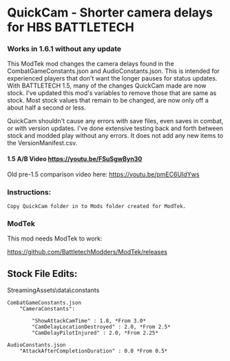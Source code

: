# QuickCam - Shorter camera delays for HBS BATTLETECH
### Works in 1.6.1 without any update
This ModTek mod changes the camera delays found in the CombatGameConstants.json and AudioConstants.json.  This is intended for experienced players that don't want the longer pauses for status updates.  With BATTLETECH 1.5, many of the changes QuickCam made are now stock.  I've updated this mod's variables to remove those that are same as stock.  Most stock values that remain to be changed, are now only off a about half a second or less.

QuickCam shouldn't cause any errors with save files, even saves in combat, or with version updates. I've done extensive testing back and forth between stock and modded play without any errors. It does not add any new items to the VersionManifest.csv.

#### 1.5 A/B Video https://youtu.be/FSuSgwByn30
Old pre-1.5 comparison video here: https://youtu.be/pmEC6UIdYws

### Instructions:

    Copy QuickCam folder in to Mods folder created for ModTek.
    
### ModTek
This mod needs ModTek to work:

https://github.com/BattletechModders/ModTek/releases

## Stock File Edits:
StreamingAssets\data\constants

    CombatGameConstants.json
        "CameraConstants":
    
            "ShowAttackCamTime" : 1.8, *From 3.0*
            "CamDelayLocationDestroyed" : 2.0, *From 2.5*
            "CamDelayPilotInjured" : 2.0, *From 2.25*

    AudioConstants.json
        "AttackAfterCompletionDuration" : 0.0 *From 0.5*

